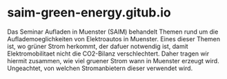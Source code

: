 # saim-green-energy.gitub.io
Das Seminar Aufladen in Muenster (SAIM) behandelt Themen rund um die Auflademoeglichkeiten von Elektroautos in Muenster. Eines dieser Themen ist, wo grüner Strom herkommt, der dafuer notwendig ist, damit Elektromobilitaet nicht die CO2-Bilanz verschlechtert. Daher tragen wir hiermit zusammen, wie viel gruener Strom wann in Muenster erzeugt wird. Ungeachtet, von welchen Stromanbietern dieser verwendet wird.
